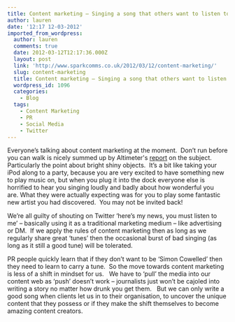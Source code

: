 ```yaml
---
title: Content marketing – Singing a song that others want to listen to isn’t easy
author: lauren
date: '12:17 12-03-2012'
imported_from_wordpress:
  author: lauren
  comments: true
  date: 2012-03-12T12:17:36.000Z
  layout: post
  link: 'http://www.sparkcomms.co.uk/2012/03/12/content-marketing/'
  slug: content-marketing
  title: Content marketing – Singing a song that others want to listen to isn’t easy
  wordpress_id: 1096
  categories:
    - Blog
  tags:
    - Content Marketing
    - PR
    - Social Media
    - Twitter
---
```


Everyone’s talking about content marketing at the moment.  Don’t run before you can walk is nicely summed up by Altimeter's [report](http://www.web-strategist.com/blog/2012/02/16/beyond-tools-marketers-must-focus-on-content-altimeter-report/) on the subject.  Particularly the point about bright shiny objects.  It’s a bit like taking your iPod along to a party, because you are very excited to have something new to play music on, but when you plug it into the dock everyone else is horrified to hear you singing loudly and badly about how wonderful you are. What they were actually expecting was for you to play some fantastic new artist you had discovered.  You may not be invited back!

We’re all guilty of shouting on Twitter ‘here’s my news, you must listen to me’ – basically using it as a traditional marketing medium – like advertising or DM.  If we apply the rules of content marketing then as long as we regularly share great ‘tunes’ then the occasional burst of bad singing (as long as it still a good tune) will be tolerated.

PR people quickly learn that if they don’t want to be ‘Simon Cowelled’ then they need to learn to carry a tune.  So the move towards content marketing is less of a shift in mindset for us.   We have to ‘pull’ the media into our content web as ‘push’ doesn’t work – journalists just won’t be cajoled into writing a story no matter how drunk you get them.   But we can only write a good song when clients let us in to their organisation, to uncover the unique content that they possess or if they make the shift themselves to become amazing content creators.
